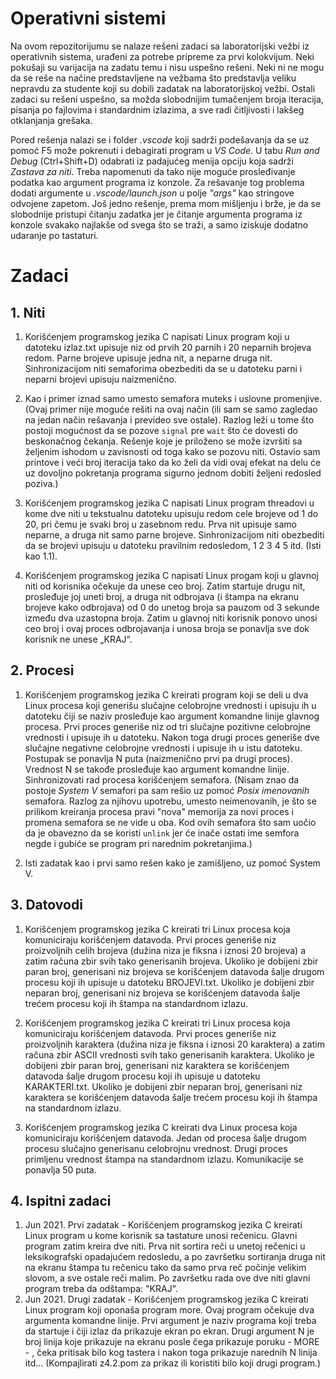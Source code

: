 # Operativni sistemi
Na ovom repozitorijumu se nalaze rešeni zadaci sa laboratorijski vežbi iz operativnih sistema, urađeni za potrebe pripreme za prvi kolokvijum. Neki pokušaji su varijacija na zadatu temu i nisu uspešno rešeni. Neki ni ne mogu da se reše na načine predstavljene na vežbama što predstavlja veliku nepravdu za studente koji su dobili zadatak na laboratorijskoj vežbi. Ostali zadaci su rešeni uspešno, sa možda slobodnijim tumačenjem broja iteracija, pisanja po fajlovima i standardnim izlazima, a sve radi čitljivosti i lakšeg otklanjanja grešaka.

Pored rešenja nalazi se i folder *.vscode* koji sadrži podešavanja da se uz pomoć F5 može pokrenuti i debagirati program u *VS Code*. U tabu *Run and Debug* (Ctrl+Shift+D) odabrati iz padajućeg menija opciju koja sadrži *Zastava za niti*. Treba napomenuti da tako nije moguće prosleđivanje podatka kao argument programa iz konzole. Za rešavanje tog problema dodati argumente u *.vscode/launch.json* u polje *"args"* kao stringove odvojene zapetom. Još jedno rešenje, prema mom mišljenju i brže, je da se slobodnije pristupi čitanju zadatka jer je čitanje argumenta programa iz konzole svakako najlakše od svega što se traži, a samo iziskuje dodatno udaranje po tastaturi. 

# Zadaci
## 1. Niti
1. Korišćenjem programskog jezika C napisati Linux program koji u datoteku izlaz.txt upisuje niz od prvih 20 parnih i 20 neparnih brojeva redom. Parne brojeve upisuje jedna nit, a neparne druga nit. Sinhronizacijom niti semaforima obezbediti da se u datoteku parni i neparni brojevi upisuju naizmenično.

2. Kao i primer iznad samo umesto semafora muteks i uslovne promenjive. (Ovaj primer nije moguće rešiti na ovaj način (ili sam se samo zagledao na jedan način rešavanja i prevideo sve ostale). Razlog leži u tome što postoji mogućnost da se pozove `signal` pre `wait` što će dovesti do beskonačnog čekanja. Rešenje koje je priloženo se može izvršiti sa željenim ishodom u zavisnosti od toga kako se pozovu niti. Ostavio sam printove i veći broj iteracija tako da ko želi da vidi ovaj efekat na delu će uz dovoljno pokretanja programa sigurno jednom dobiti željeni redosled poziva.)

3. Korišćenjem programskog jezika C napisati Linux program threadovi u kome dve niti u tekstualnu datoteku upisuju redom cele brojeve od 1 do 20, pri čemu je svaki broj u zasebnom redu. Prva nit upisuje samo neparne, a druga nit samo parne brojeve. Sinhronizacijom niti obezbediti da se brojevi upisuju u datoteku pravilnim redosledom, 1 2 3 4 5 itd. (Isti kao 1.1).

4. Korišćenjem programskog jezika C napisati Linux progam koji u glavnoj niti od korisnika očekuje da unese ceo broj. Zatim startuje drugu nit, prosleđuje joj uneti broj, a druga nit odbrojava (i štampa na ekranu brojeve kako odbrojava) od 0 do unetog broja sa pauzom od 3 sekunde između dva uzastopna broja. Zatim u glavnoj niti korisnik ponovo unosi ceo broj i ovaj proces odbrojavanja i unosa broja se ponavlja sve dok korisnik ne unese „KRAJ“. 

## 2. Procesi
1. Korišćenjem programskog jezika C kreirati program koji se deli u dva Linux procesa koji generišu slučajne celobrojne vrednosti i upisuju ih u datoteku čiji se naziv prosleđuje kao argument komandne linije glavnog procesa. Prvi proces generiše niz od tri slučajne pozitivne celobrojne vrednosti i upisuje ih u datoteku. Nakon toga drugi proces generiše dve slučajne negativne celobrojne vrednosti i upisuje ih u istu datoteku. Postupak se ponavlja N puta (naizmenično prvi pa drugi proces). Vrednost N se takođe prosleđuje kao argument komandne linije. Sinhronizovati rad procesa korišćenjem semafora.
(Nisam znao da postoje *System V* semafori pa sam rešio uz pomoć *Posix imenovanih* semafora. Razlog za njihovu upotrebu, umesto neimenovanih, je što se prilikom kreiranja procesa pravi "nova" memorija za novi proces i promena semafora se ne vide u oba. Kod ovih semafora što sam uočio da je obavezno da se koristi `unlink` jer će inače ostati ime semfora negde i gubiće se program pri narednim pokretanjima.)

2. Isti zadatak kao i prvi samo rešen kako je zamišljeno, uz pomoć System V.

## 3. Datovodi
1. Korišćenjem programskog jezika C kreirati tri Linux procesa koja komuniciraju korišćenjem datavoda. Prvi proces generiše niz proizvoljnih celih brojeva (dužina niza je fiksna i iznosi 20 brojeva) a zatim računa zbir svih tako generisanih brojeva. Ukoliko je dobijeni zbir paran broj, generisani niz brojeva se korišćenjem datavoda šalje drugom procesu koji ih upisuje u datoteku BROJEVI.txt. Ukoliko je dobijeni zbir neparan broj, generisani niz brojeva se korišćenjem datavoda šalje trećem procesu koji ih štampa na standardnom izlazu.

2. Korišćenjem programskog jezika C kreirati tri Linux procesa koja komuniciraju korišćenjem datavoda. 
Prvi proces generiše niz proizvoljnih karaktera (dužina niza je fiksna i iznosi 20 karaktera) a zatim računa zbir ASCII vrednosti svih tako generisanih karaktera. Ukoliko je dobijeni zbir paran broj, generisani niz karaktera se korišćenjem datavoda šalje drugom procesu koji ih upisuje u datoteku KARAKTERI.txt. Ukoliko je dobijeni zbir neparan broj, generisani niz karaktera se korišćenjem datavoda šalje trećem procesu koji ih štampa na standardnom izlazu.

3. Korišćenjem programskog jezika C kreirati dva Linux procesa koja komuniciraju korišćenjem datavoda. Jedan od procesa šalje drugom procesu slučajno generisanu celobrojnu vrednost. Drugi proces primljenu vrednost štampa na standardnom izlazu. Komunikacije se ponavlja 50 puta. 

## 4. Ispitni zadaci
1. Jun 2021. Prvi zadatak - Korišćenjem programskog jezika C kreirati Linux program u kome korisnik sa tastature unosi rečenicu. Glavni program zatim kreira dve niti. Prva nit sortira reči u unetoj rečenici u leksikografski opadajućem redosledu, a po završetku sortiranja druga nit na ekranu štampa tu rečenicu tako da samo prva reč počinje velikim slovom, a sve ostale reči malim. Po završetku rada ove dve niti glavni program treba da odštampa: "KRAJ".
2. Jun 2021. Drugi zadatak - Korišćenjem programskog jezika C kreirati Linux program koji oponaša program more. Ovaj program očekuje dva argumenta komandne linije. Prvi argument je naziv programa koji treba da startuje i čiji izlaz da prikazuje ekran po ekran. Drugi argument N je broj linija koje prikazuje na ekranu posle čega prikazuje poruku - MORE - , čeka pritisak bilo kog tastera i nakon toga prikazuje narednih N linija itd... (Kompajlirati z4.2.pom za prikaz ili koristiti bilo koji drugi program.)